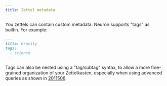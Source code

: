 ```yaml
---
title: Zettel metadata
---
```


You zettels can contain custom metadata. Neuron supports "tags" as builtin. For example:

```markdown
---
title: Gravity
tags:
  - science
---
```

Tags can also be nested using a "tag/subtag" syntax, to allow a more fine-grained
organization of your Zettelkasten, especially when using advanced queries as
shown in [2011506](z:/linking-to-multiple-zettels).
